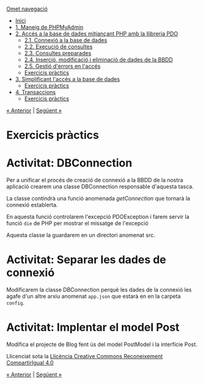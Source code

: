 <div id="content">

[Omet navegació](#main)

<div id="emptyHeader" class="section">

</div>

  - [Inici](index.html)
  - [1. Maneig de PHPMyAdmin](1_maneig_de_phpmyadmin.html)
  - [2. Accés a la base de dades mitjançant PHP amb la llibreria
    PDO](2_accs_a_la_base_de_dades_mitjanant_php_amb_la_llibreria_pdo.html)
      - [2.1. Connexió a la base de
        dades](21_connexi_a_la_base_de_dades.html)
      - [2.2. Execució de consultes](22_execuci_de_consultes.html)
      - [2.3. Consultes preparades](23_consultes_preparades.html)
      - [2.4. Inserció, modificació i eliminació de dades de la
        BBDD](24_inserci_modificaci_i_eliminaci_de_dades_de_la_bbdd.html)
      - [2.5. Gestió d'errors en
        l'accés](25_gesti_derrors_en_laccs.html)
      - [Exercicis pràctics](exercicis_prctics.html)
  - [3. Simplificant l'accés a la base de
    dades](3_simplificant_laccs_a_la_base_de_dades.html)
      - <span id="active">[Exercicis
        pràctics](exercicis_prctics0.html)</span>
  - [4. Transaccions](4_transaccions.html)
      - [Exercicis pràctics](exercicis_prctics1.html)

<div id="topPagination">

[<span><span>«
</span>Anterior</span>](3_simplificant_laccs_a_la_base_de_dades.html)
<span class="sep">| </span>[<span>Següent<span>
»</span></span>](4_transaccions.html)

</div>

<div id="main-wrapper">

<div id="main" class="section">

# Exercicis pràctics

<div class="iDevice emphasis0">

<div id="ta12_85" class="block iDevice_content">

</div>

</div>

<div class="iDevice emphasis1">

# Activitat: DBConnection

<div class="iDevice_inner">

<div class="iDevice_content_wrapper">

<div id="ta13_52_2" class="block iDevice_content">

Per a unificar el procés de creació de connexió a la BBDD de la nostra
aplicació crearem una classe DBConnection responsable d'aquesta tasca.

La classe contindrà una funció anomenada *getConnection* que tornarà la
connexió establerta.

En aquesta funció controlarem l'excepció PDOException i farem servir la
funció `die` de PHP per mostrar el missatge de l'excepció

Aquesta classe la guardarem en un directori anomenat src.

</div>

</div>

</div>

</div>

<div class="iDevice emphasis1">

# Activitat: Separar les dades de connexió

<div class="iDevice_inner">

<div class="iDevice_content_wrapper">

<div id="ta14_48_2" class="block iDevice_content">

Modificarem la classe DBConnection perquè les dades de la connexió les
agafe d'un altre arxiu anomenat `app.json` que estarà en en la carpeta
`config`.

</div>

</div>

</div>

</div>

<div class="iDevice emphasis1">

# Activitat: Implentar el model Post

<div class="iDevice_inner">

<div class="iDevice_content_wrapper">

<div id="ta17_48_2" class="block iDevice_content">

Modifica el projecte de Blog fent ús del model PostModel i la interfície
Post.

</div>

</div>

</div>

</div>

<div id="packageLicense" class="cc cc-by-sa">

<span>Llicenciat sota la </span> [Llicència Creative Commons
Reconeixement
CompartirIgual 4.0](http://creativecommons.org/licenses/by-sa/4.0/)

</div>

</div>

</div>

<div id="bottomPagination">

[<span><span>«
</span>Anterior</span>](3_simplificant_laccs_a_la_base_de_dades.html)
<span class="sep">| </span>[<span>Següent<span>
»</span></span>](4_transaccions.html)

</div>

</div>
